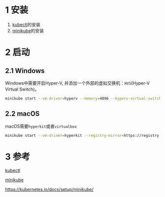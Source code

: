 # 1 安装

1. [kubectl]的安装
2. [minikube]的安装

# 2 启动

## 2.1 Windows

Windows中需要开启Hyper-V, 并添加一个外部的虚拟交换机：`HVS`(Hyper-V Virtual Switch)。

```sh
minikube start --vm-driver=hyperv --memory=4096 --hyperv-virtual-switch=HVS --registry-mirror=https://registry.docker-cn.com --v=9
```

## 2.2 macOS

macOS需要`hyperkit`或者`virtualbox`

```sh
minikube start --vm-driver=hyperkit --registry-mirror=https://registry.docker-cn.com --v=9
```

# 3 参考

[kubectl]

[minikube]

https://kubernetes.io/docs/setup/minikube/

[kubectl]:kubectl
[minikube]:minikube
